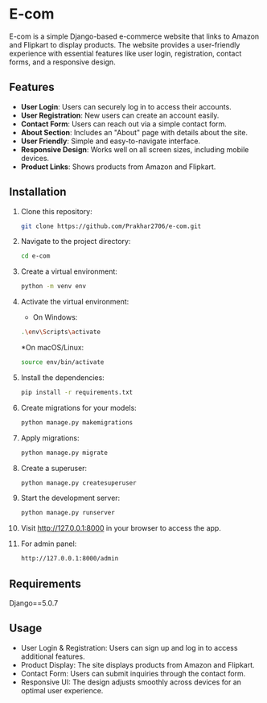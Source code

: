 # E-com

E-com is a simple Django-based e-commerce website that links to Amazon and Flipkart to display products. The website provides a user-friendly experience with essential features like user login, registration, contact forms, and a responsive design.

## Features

- **User Login**: Users can securely log in to access their accounts.
- **User Registration**: New users can create an account easily.
- **Contact Form**: Users can reach out via a simple contact form.
- **About Section**: Includes an "About" page with details about the site.
- **User Friendly**: Simple and easy-to-navigate interface.
- **Responsive Design**: Works well on all screen sizes, including mobile devices.
- **Product Links**: Shows products from Amazon and Flipkart.

## Installation

1. Clone this repository:
   ```bash
   git clone https://github.com/Prakhar2706/e-com.git
   ```
2. Navigate to the project directory:
   
   ```bash
   cd e-com
   ```
3. Create a virtual environment:
   
   ```bash
   python -m venv env
   ```
4. Activate the virtual environment:

   * On Windows:
     
   ```bash
   .\env\Scripts\activate
   ```

   *On macOS/Linux:
   
   ```bash
   source env/bin/activate
   ```
5. Install the dependencies:
   
   ```bash
   pip install -r requirements.txt
   ```
6. Create migrations for your models:

   ```bash
   python manage.py makemigrations
   ```
7. Apply migrations:
   
   ```bash
   python manage.py migrate
   ```
8. Create a superuser:

   ```bash
   python manage.py createsuperuser
   ```
9. Start the development server:
   
   ```bash
   python manage.py runserver
   ```
10. Visit http://127.0.0.1:8000 in your browser to access the app.

11. For admin panel:
    
    ```bash
    http://127.0.0.1:8000/admin
    ```

## Requirements

Django==5.0.7

## Usage

- User Login & Registration: Users can sign up and log in to access additional features.
- Product Display: The site displays products from Amazon and Flipkart.
- Contact Form: Users can submit inquiries through the contact form.
- Responsive UI: The design adjusts smoothly across devices for an optimal user experience.
